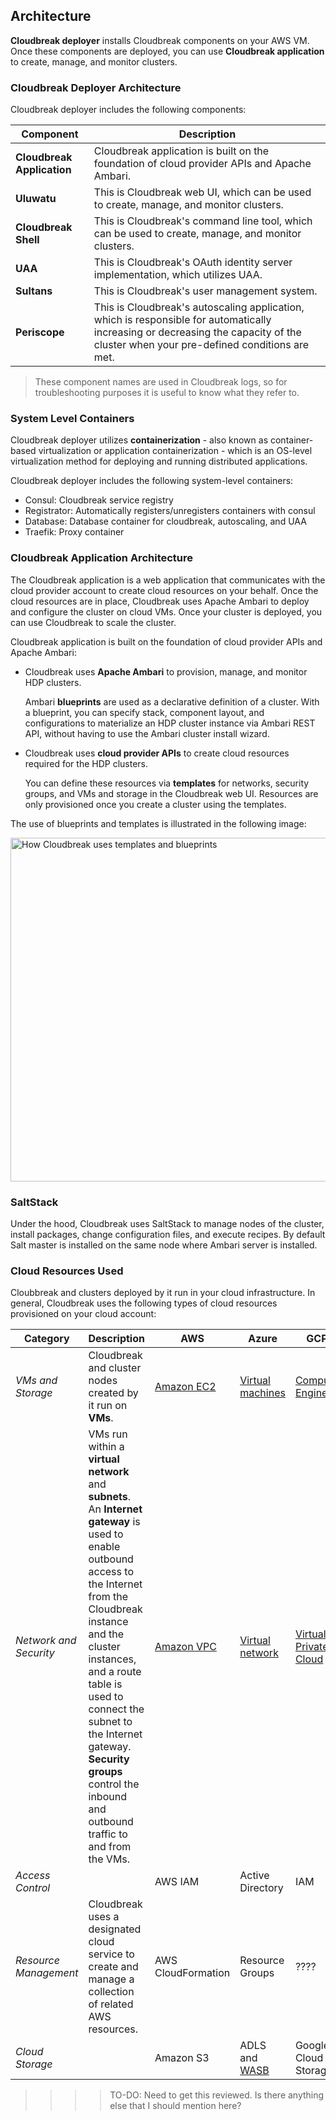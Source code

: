 ## Architecture  

**Cloudbreak deployer** installs Cloudbreak components on your AWS VM. Once these components are deployed, you can use **Cloudbreak application** to create, manage, and monitor clusters. 

### Cloudbreak Deployer Architecture

Cloudbreak deployer includes the following components:

| Component | Description |
|---|---|
| **Cloudbreak Application** | Cloudbreak application is built on the foundation of cloud provider APIs and Apache Ambari. | 
| **Uluwatu** | This is Cloudbreak web UI, which can be used to create, manage, and monitor clusters. |
| **Cloudbreak Shell** | This is Cloudbreak's command line tool, which can be used to create, manage, and monitor clusters. | 
| **UAA** | This is Cloudbreak's OAuth identity server implementation, which utilizes UAA. |
| **Sultans** | This is Cloudbreak's user management system. | 
| **Periscope** | This is Cloudbreak's autoscaling application, which is responsible for automatically increasing or decreasing the capacity of the cluster when your pre-defined conditions are met. |

> These component names are used in Cloudbreak logs, so for troubleshooting purposes it is useful to know what they refer to.

### System Level Containers

Cloudbreak deployer utilizes **containerization** - also known as container-based virtualization or application containerization - which is an OS-level virtualization method for deploying and running distributed applications. 

Cloudbreak deployer includes the following system-level containers:

* Consul: Cloudbreak service registry  
* Registrator: Automatically registers/unregisters containers with consul 
* Database: Database container for cloudbreak, autoscaling, and UAA  
* Traefik: Proxy container 
 

### Cloudbreak Application Architecture 

The Cloudbreak application is a web application that communicates with the cloud provider account to create cloud resources on your behalf. Once the cloud resources are in place, Cloudbreak uses Apache Ambari to deploy and configure the cluster on cloud VMs. Once your cluster is deployed, you can use Cloudbreak to scale the cluster.

Cloudbreak application is built on the foundation of cloud provider APIs and Apache Ambari:

* Cloudbreak uses **Apache Ambari** to provision, manage, and monitor HDP clusters. 

    Ambari **blueprints** are used as a declarative definition of a cluster. With a blueprint, you can specify stack, component layout, and configurations to materialize an HDP cluster instance via Ambari REST API, without having to use the Ambari cluster install wizard. 
    
* Cloudbreak uses **cloud provider APIs** to create cloud resources required for the HDP clusters. 

    You can define these resources via **templates** for networks, security groups, and VMs and storage in the Cloudbreak web UI. Resources are only provisioned once you create a cluster using the templates.  
    
The use of blueprints and templates is illustrated in the following image:

<a href="../images/templates-and-blueprints2.png" target="_blank" title="click to enlarge"><img src="../images/templates-and-blueprints2.png" width="550" title="How Cloudbreak uses templates and blueprints"></a> 
 

### SaltStack 

Under the hood, Cloudbreak uses SaltStack to manage nodes of the cluster, install packages, change configuration files, and execute recipes. 
By default Salt master is installed on the same node where Ambari server is installed.  


### Cloud Resources Used 

Cloubbreak and clusters deployed by it run in your cloud infrastructure. In general, Cloudbreak uses the following types of cloud resources provisioned on your cloud account:

| Category | Description | AWS | Azure | GCP | OpenStack |
|---|---|---|---|---|---|
| *VMs and Storage* | Cloudbreak and cluster nodes created by it run on **VMs**. | [Amazon EC2](https://aws.amazon.com/documentation/ec2/) | [Virtual machines](https://docs.microsoft.com/en-us/azure/virtual-machines/virtual-machines-linux-azure-overview?toc=%2fazure%2fvirtual-machines%2flinux%2ftoc.json) | [Compute Engine](https://cloud.google.com/compute/docs/) | ???? |
| *Network and Security* | VMs run within a **virtual network** and **subnets**. An **Internet gateway** is used to enable outbound access to the Internet from the Cloudbreak instance and the cluster instances, and a route table is used to connect the subnet to the Internet gateway. **Security groups** control the inbound and outbound traffic to and from the VMs. | [Amazon VPC](https://aws.amazon.com/documentation/vpc/) | [Virtual network](https://docs.microsoft.com/en-us/azure/virtual-network/virtual-networks-overview) | [Virtual Private Cloud](https://cloud.google.com/compute/docs/vpc/) | ???? |
| *Access Control* |  | AWS IAM | Active Directory | IAM | ???? |
| *Resource Management* | Cloudbreak uses a designated cloud service to create and manage a collection of related AWS resources. | AWS CloudFormation | Resource Groups | ???? | ???? |
| *Cloud Storage* |  | Amazon S3 | ADLS and [WASB](https://docs.microsoft.com/en-us/azure/storage/storage-introduction) | Google Cloud Storage | ???? |


>>>>TO-DO: Need to get this reviewed. Is there anything else that I should mention here? 



